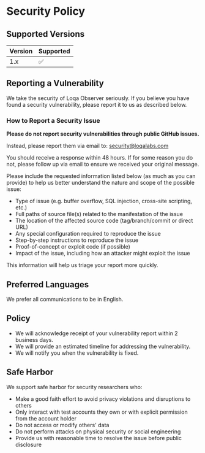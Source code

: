 # Security Policy

## Supported Versions

| Version | Supported          |
| ------- | ------------------ |
| 1.x     | :white_check_mark: |

## Reporting a Vulnerability

We take the security of Loqa Observer seriously. If you believe you have found a security vulnerability, please report it to us as described below.

### How to Report a Security Issue

**Please do not report security vulnerabilities through public GitHub issues.**

Instead, please report them via email to: security@loqalabs.com

You should receive a response within 48 hours. If for some reason you do not, please follow up via email to ensure we received your original message.

Please include the requested information listed below (as much as you can provide) to help us better understand the nature and scope of the possible issue:

* Type of issue (e.g. buffer overflow, SQL injection, cross-site scripting, etc.)
* Full paths of source file(s) related to the manifestation of the issue
* The location of the affected source code (tag/branch/commit or direct URL)
* Any special configuration required to reproduce the issue
* Step-by-step instructions to reproduce the issue
* Proof-of-concept or exploit code (if possible)
* Impact of the issue, including how an attacker might exploit the issue

This information will help us triage your report more quickly.

## Preferred Languages

We prefer all communications to be in English.

## Policy

* We will acknowledge receipt of your vulnerability report within 2 business days.
* We will provide an estimated timeline for addressing the vulnerability.
* We will notify you when the vulnerability is fixed.

## Safe Harbor

We support safe harbor for security researchers who:

* Make a good faith effort to avoid privacy violations and disruptions to others
* Only interact with test accounts they own or with explicit permission from the account holder
* Do not access or modify others' data
* Do not perform attacks on physical security or social engineering
* Provide us with reasonable time to resolve the issue before public disclosure